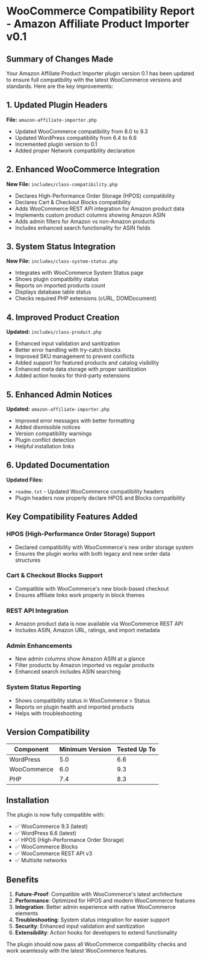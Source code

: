 # WooCommerce Compatibility Report - Amazon Affiliate Product Importer v0.1

## Summary of Changes Made

Your Amazon Affiliate Product Importer plugin version 0.1 has been updated to ensure full compatibility with the latest WooCommerce versions and standards. Here are the key improvements:

## 1. Updated Plugin Headers

**File:** `amazon-affiliate-importer.php`
- Updated WooCommerce compatibility from 8.0 to 9.3
- Updated WordPress compatibility from 6.4 to 6.6
- Incremented plugin version to 0.1
- Added proper Network compatibility declaration

## 2. Enhanced WooCommerce Integration

**New File:** `includes/class-compatibility.php`
- Declares High-Performance Order Storage (HPOS) compatibility
- Declares Cart & Checkout Blocks compatibility
- Adds WooCommerce REST API integration for Amazon product data
- Implements custom product columns showing Amazon ASIN
- Adds admin filters for Amazon vs non-Amazon products
- Includes enhanced search functionality for ASIN fields

## 3. System Status Integration

**New File:** `includes/class-system-status.php`
- Integrates with WooCommerce System Status page
- Shows plugin compatibility status
- Reports on imported products count
- Displays database table status
- Checks required PHP extensions (cURL, DOMDocument)

## 4. Improved Product Creation

**Updated:** `includes/class-product.php`
- Enhanced input validation and sanitization
- Better error handling with try-catch blocks
- Improved SKU management to prevent conflicts
- Added support for featured products and catalog visibility
- Enhanced meta data storage with proper sanitization
- Added action hooks for third-party extensions

## 5. Enhanced Admin Notices

**Updated:** `amazon-affiliate-importer.php`
- Improved error messages with better formatting
- Added dismissible notices
- Version compatibility warnings
- Plugin conflict detection
- Helpful installation links

## 6. Updated Documentation

**Updated Files:**
- `readme.txt` - Updated WooCommerce compatibility headers
- Plugin headers now properly declare HPOS and Blocks compatibility

## Key Compatibility Features Added

### HPOS (High-Performance Order Storage) Support
- Declared compatibility with WooCommerce's new order storage system
- Ensures the plugin works with both legacy and new order data structures

### Cart & Checkout Blocks Support
- Compatible with WooCommerce's new block-based checkout
- Ensures affiliate links work properly in block themes

### REST API Integration
- Amazon product data is now available via WooCommerce REST API
- Includes ASIN, Amazon URL, ratings, and import metadata

### Admin Enhancements
- New admin columns show Amazon ASIN at a glance
- Filter products by Amazon imported vs regular products
- Enhanced search includes ASIN searching

### System Status Reporting
- Shows compatibility status in WooCommerce > Status
- Reports on plugin health and imported products
- Helps with troubleshooting

## Version Compatibility

| Component | Minimum Version | Tested Up To |
|-----------|-----------------|--------------|
| WordPress | 5.0 | 6.6 |
| WooCommerce | 6.0 | 9.3 |
| PHP | 7.4 | 8.3 |

## Installation

The plugin is now fully compatible with:
- ✅ WooCommerce 9.3 (latest)
- ✅ WordPress 6.6 (latest)
- ✅ HPOS (High-Performance Order Storage)
- ✅ WooCommerce Blocks
- ✅ WooCommerce REST API v3
- ✅ Multisite networks

## Benefits

1. **Future-Proof**: Compatible with WooCommerce's latest architecture
2. **Performance**: Optimized for HPOS and modern WooCommerce features
3. **Integration**: Better admin experience with native WooCommerce elements
4. **Troubleshooting**: System status integration for easier support
5. **Security**: Enhanced input validation and sanitization
6. **Extensibility**: Action hooks for developers to extend functionality

The plugin should now pass all WooCommerce compatibility checks and work seamlessly with the latest WooCommerce features.
